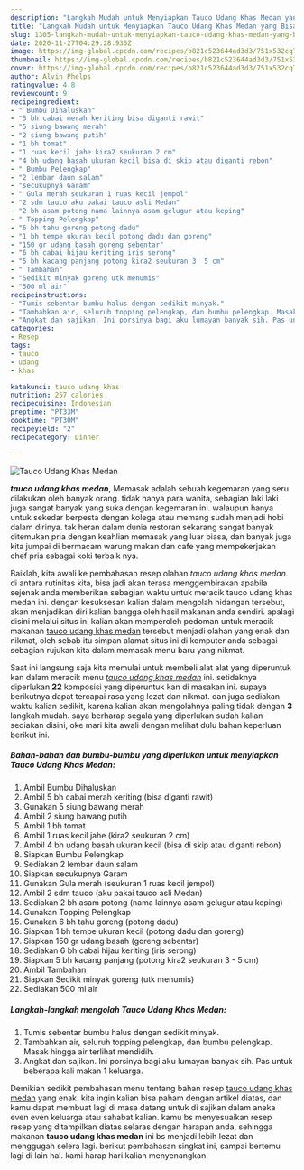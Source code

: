 ```yaml
---
description: "Langkah Mudah untuk Menyiapkan Tauco Udang Khas Medan yang Bisa Manjain Lidah"
title: "Langkah Mudah untuk Menyiapkan Tauco Udang Khas Medan yang Bisa Manjain Lidah"
slug: 1305-langkah-mudah-untuk-menyiapkan-tauco-udang-khas-medan-yang-bisa-manjain-lidah
date: 2020-11-27T04:29:28.935Z
image: https://img-global.cpcdn.com/recipes/b821c523644ad3d3/751x532cq70/tauco-udang-khas-medan-foto-resep-utama.jpg
thumbnail: https://img-global.cpcdn.com/recipes/b821c523644ad3d3/751x532cq70/tauco-udang-khas-medan-foto-resep-utama.jpg
cover: https://img-global.cpcdn.com/recipes/b821c523644ad3d3/751x532cq70/tauco-udang-khas-medan-foto-resep-utama.jpg
author: Alvin Phelps
ratingvalue: 4.8
reviewcount: 9
recipeingredient:
- " Bumbu Dihaluskan"
- "5 bh cabai merah keriting bisa diganti rawit"
- "5 siung bawang merah"
- "2 siung bawang putih"
- "1 bh tomat"
- "1 ruas kecil jahe kira2 seukuran 2 cm"
- "4 bh udang basah ukuran kecil bisa di skip atau diganti rebon"
- " Bumbu Pelengkap"
- "2 lembar daun salam"
- "secukupnya Garam"
- " Gula merah seukuran 1 ruas kecil jempol"
- "2 sdm tauco aku pakai tauco asli Medan"
- "2 bh asam potong nama lainnya asam gelugur atau keping"
- " Topping Pelengkap"
- "6 bh tahu goreng potong dadu"
- "1 bh tempe ukuran kecil potong dadu dan goreng"
- "150 gr udang basah goreng sebentar"
- "6 bh cabai hijau keriting iris serong"
- "5 bh kacang panjang potong kira2 seukuran 3  5 cm"
- " Tambahan"
- "Sedikit minyak goreng utk menumis"
- "500 ml air"
recipeinstructions:
- "Tumis sebentar bumbu halus dengan sedikit minyak."
- "Tambahkan air, seluruh topping pelengkap, dan bumbu pelengkap. Masak hingga air terlihat mendidih."
- "Angkat dan sajikan. Ini porsinya bagi aku lumayan banyak sih. Pas untuk beberapa kali makan 1 keluarga."
categories:
- Resep
tags:
- tauco
- udang
- khas

katakunci: tauco udang khas 
nutrition: 257 calories
recipecuisine: Indonesian
preptime: "PT33M"
cooktime: "PT30M"
recipeyield: "2"
recipecategory: Dinner

---
```



![Tauco Udang Khas Medan](https://img-global.cpcdn.com/recipes/b821c523644ad3d3/751x532cq70/tauco-udang-khas-medan-foto-resep-utama.jpg)

<b><i>tauco udang khas medan</i></b>, Memasak adalah sebuah kegemaran yang seru dilakukan oleh banyak orang. tidak hanya para wanita, sebagian laki laki juga sangat banyak yang suka dengan kegemaran ini. walaupun hanya untuk sekedar berpesta dengan kolega atau memang sudah menjadi hobi dalam dirinya. tak heran dalam dunia restoran sekarang sangat banyak ditemukan pria dengan keahlian memasak yang luar biasa, dan banyak juga kita jumpai di bermacam warung makan dan cafe yang mempekerjakan chef pria sebagai koki terbaik nya.



Baiklah, kita awali ke pembahasan resep olahan <i>tauco udang khas medan</i>. di antara rutinitas kita, bisa jadi akan terasa menggembirakan apabila sejenak anda memberikan sebagian waktu untuk meracik tauco udang khas medan ini. dengan kesuksesan kalian dalam mengolah hidangan tersebut, akan menjadikan diri kalian bangga oleh hasil makanan anda sendiri. apalagi disini melalui situs ini kalian akan memperoleh pedoman untuk meracik makanan <u>tauco udang khas medan</u> tersebut menjadi olahan yang enak dan nikmat, oleh sebab itu simpan alamat situs ini di komputer anda sebagai sebagian rujukan kita dalam memasak menu baru yang nikmat.


Saat ini langsung saja kita memulai untuk membeli alat alat yang diperuntuk kan dalam meracik menu <u><i>tauco udang khas medan</i></u> ini. setidaknya diperlukan <b>22</b> komposisi yang diperuntuk kan di masakan ini. supaya berikutnya dapat tercapai rasa yang lezat dan nikmat. dan juga sediakan waktu kalian sedikit, karena kalian akan mengolahnya paling tidak dengan <b>3</b> langkah mudah. saya berharap segala yang diperlukan sudah kalian sediakan disini, oke mari kita awali dengan melihat dulu bahan keperluan berikut ini.

<!--inarticleads1-->

##### Bahan-bahan dan bumbu-bumbu yang diperlukan untuk menyiapkan Tauco Udang Khas Medan:

1. Ambil  Bumbu Dihaluskan
1. Ambil 5 bh cabai merah keriting (bisa diganti rawit)
1. Gunakan 5 siung bawang merah
1. Ambil 2 siung bawang putih
1. Ambil 1 bh tomat
1. Ambil 1 ruas kecil jahe (kira2 seukuran 2 cm)
1. Ambil 4 bh udang basah ukuran kecil (bisa di skip atau diganti rebon)
1. Siapkan  Bumbu Pelengkap
1. Sediakan 2 lembar daun salam
1. Siapkan secukupnya Garam
1. Gunakan  Gula merah (seukuran 1 ruas kecil jempol)
1. Ambil 2 sdm tauco (aku pakai tauco asli Medan)
1. Sediakan 2 bh asam potong (nama lainnya asam gelugur atau keping)
1. Gunakan  Topping Pelengkap
1. Gunakan 6 bh tahu goreng (potong dadu)
1. Siapkan 1 bh tempe ukuran kecil (potong dadu dan goreng)
1. Siapkan 150 gr udang basah (goreng sebentar)
1. Sediakan 6 bh cabai hijau keriting (iris serong)
1. Siapkan 5 bh kacang panjang (potong kira2 seukuran 3 - 5 cm)
1. Ambil  Tambahan
1. Siapkan Sedikit minyak goreng (utk menumis)
1. Sediakan 500 ml air




<!--inarticleads2-->

##### Langkah-langkah mengolah Tauco Udang Khas Medan:

1. Tumis sebentar bumbu halus dengan sedikit minyak.
1. Tambahkan air, seluruh topping pelengkap, dan bumbu pelengkap. Masak hingga air terlihat mendidih.
1. Angkat dan sajikan. Ini porsinya bagi aku lumayan banyak sih. Pas untuk beberapa kali makan 1 keluarga.




Demikian sedikit pembahasan menu tentang bahan resep <u>tauco udang khas medan</u> yang enak. kita ingin kalian bisa paham dengan artikel diatas, dan kamu dapat membuat lagi di masa datang untuk di sajikan dalam aneka even even keluarga atau sahabat kalian. kamu bs menyesuaikan resep resep yang ditampilkan diatas selaras dengan harapan anda, sehingga makanan <b>tauco udang khas medan</b> ini bs menjadi lebih lezat dan menggugah selera lagi. berikut pembahasan singkat ini, sampai bertemu lagi di lain hal. kami harap hari kalian menyenangkan.
